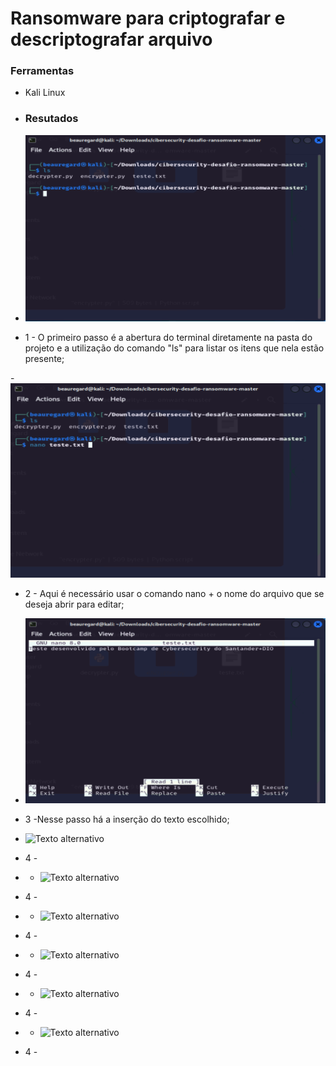 # Ransomware para criptografar e descriptografar arquivo

### Ferramentas
- Kali Linux

- ### Resutados

- ![Texto alternativo](https://github.com/kah13/cibersecurity-desafio-ransomware/blob/master/1.png)
- 1 - O primeiro passo é a abertura do terminal diretamente na pasta do projeto e a utilização do comando "ls" para listar os itens que nela estão presente;

-![Texto alternativo](https://github.com/kah13/cibersecurity-desafio-ransomware/blob/master/2.png)
- 2 - Aqui é necessário usar o comando nano + o nome do arquivo que se deseja abrir para editar;

- ![Texto alternativo](https://github.com/kah13/cibersecurity-desafio-ransomware/blob/master/3.png)
- 3 -Nesse passo há a inserção do texto escolhido;

- ![Texto alternativo]()
- 4 -

- - ![Texto alternativo]()
- 4 -

- - ![Texto alternativo]()
- 4 -

- - ![Texto alternativo]()
- 4 -

- - ![Texto alternativo]()
- 4 -

- - ![Texto alternativo]()
- 4 - 
